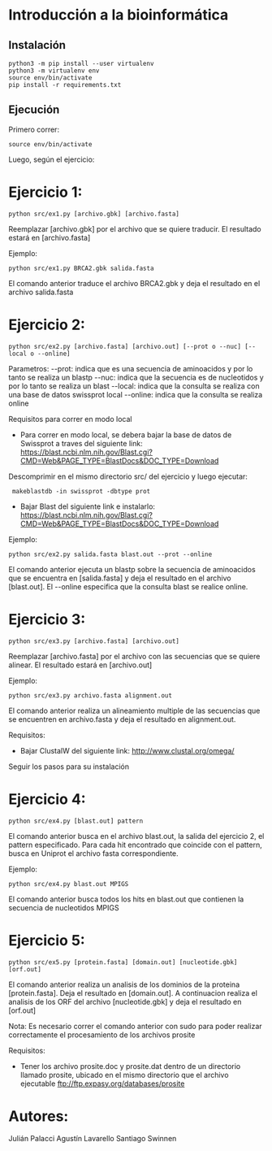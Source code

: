 # Introducción a la bioinformática

## Instalación

```
python3 -m pip install --user virtualenv
python3 -m virtualenv env
source env/bin/activate
pip install -r requirements.txt
```

## Ejecución

Primero correr:
```
source env/bin/activate
```
Luego, según el ejercicio:

# Ejercicio 1:

```
python src/ex1.py [archivo.gbk] [archivo.fasta]
```
Reemplazar [archivo.gbk] por el archivo que se quiere traducir. El resultado estará en [archivo.fasta]

Ejemplo:

```
python src/ex1.py BRCA2.gbk salida.fasta
```
El comando anterior traduce el archivo BRCA2.gbk y deja el resultado en el archivo salida.fasta

# Ejercicio 2:

```
python src/ex2.py [archivo.fasta] [archivo.out] [--prot o --nuc] [--local o --online]
```
Parametros:
--prot: indica que es una secuencia de aminoacidos y por lo tanto se realiza un blastp
--nuc: indica que la secuencia es de nucleotidos y por lo tanto se realiza un blast
--local: indica que la consulta se realiza con una base de datos swissprot local
--online: indica que la consulta se realiza online

Requisitos para correr en modo local

- Para correr en modo local, se debera bajar la base de datos de Swissprot a traves del siguiente link:
https://blast.ncbi.nlm.nih.gov/Blast.cgi?CMD=Web&PAGE_TYPE=BlastDocs&DOC_TYPE=Download

Descomprimir en el mismo directorio src/ del ejercicio y luego ejecutar:
```
 makeblastdb -in swissprot -dbtype prot
 ```
- Bajar Blast del siguiente link e instalarlo:
https://blast.ncbi.nlm.nih.gov/Blast.cgi?CMD=Web&PAGE_TYPE=BlastDocs&DOC_TYPE=Download 

Ejemplo:

```
python src/ex2.py salida.fasta blast.out --prot --online
```

El comando anterior ejecuta un blastp sobre la secuencia de aminoacidos que se encuentra en [salida.fasta] y deja el resultado en el archivo [blast.out]. El --online especifica que la consulta blast se realice online.


# Ejercicio 3:

```
python src/ex3.py [archivo.fasta] [archivo.out] 
```
Reemplazar [archivo.fasta] por el archivo con las secuencias que se quiere alinear. El resultado estará en [archivo.out]

Ejemplo:

```
python src/ex3.py archivo.fasta alignment.out
```

El comando anterior realiza un alineamiento multiple de las secuencias que se encuentren en archivo.fasta y deja el resultado en alignment.out. 

Requisitos:
 - Bajar ClustalW del siguiente link: 
 http://www.clustal.org/omega/ 
 
 Seguir los pasos para su instalación
 
 # Ejercicio 4:
 
 ```
python src/ex4.py [blast.out] pattern 
```
El comando anterior busca en el archivo blast.out, la salida del ejercicio 2, el pattern especificado. 
Para cada hit encontrado que coincide con el pattern, busca en Uniprot el archivo fasta correspondiente.

Ejemplo:

 ```
python src/ex4.py blast.out MPIGS
```
El comando anterior busca todos los hits en blast.out que contienen la secuencia de nucleotidos MPIGS

 # Ejercicio 5:
 
 ```
python src/ex5.py [protein.fasta] [domain.out] [nucleotide.gbk] [orf.out] 
```
El comando anterior realiza un analisis de los dominios de la proteina [protein.fasta]. Deja el resultado en [domain.out]. A continuacion realiza el analisis de los ORF del archivo [nucleotide.gbk] y deja el resultado en [orf.out]

Nota:
Es necesario correr el comando anterior con sudo para poder realizar correctamente el procesamiento de los archivos prosite

Requisitos:
 - Tener los archivo prosite.doc y prosite.dat dentro de un directorio llamado prosite, ubicado en el mismo directorio que el archivo ejecutable
ftp://ftp.expasy.org/databases/prosite

 # Autores:
 Julián Palacci
 Agustín Lavarello
 Santiago Swinnen

 
 







